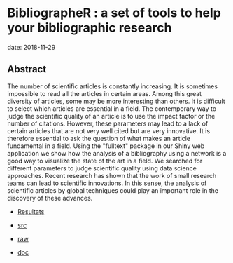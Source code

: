 # BibliographeR : a set of tools to help your bibliographic research 

date: 2018-11-29

## Abstract

The number of scientific articles is constantly increasing. It is sometimes impossible to read all the articles in certain areas. Among this great diversity of articles, some may be more interesting than others. It is difficult to select which articles are essential in a field. The contemporary way to judge the scientific quality of an article is to use the impact factor or the number of citations. However, these parameters may lead to a lack of certain articles that are not very well cited but are very innovative. It is therefore essential to ask the question of what makes an article fundamental in a field. Using the "fulltext" package in our Shiny web application we show how the analysis of a bibliography using a network is a good way to visualize the state of the art in a field.  We  searched for different parameters to judge scientific quality using data science approaches. Recent research has shown that the work of small research teams can lead to scientific innovations. In this sense, the analysis of scientific articles by global techniques could play an important role in the discovery of these advances.

- [Resultats](https://github.com/propan2one/BibliographeR/blob/master/results/NOTEBOOK-resultats.md)

- [src](https://github.com/propan2one/BibliographeR/blob/master/src/)

- [raw](https://github.com/propan2one/BibliographeR/blob/master/raw/)

- [doc](https://github.com/propan2one/BibliographeR/blob/master/doc/)